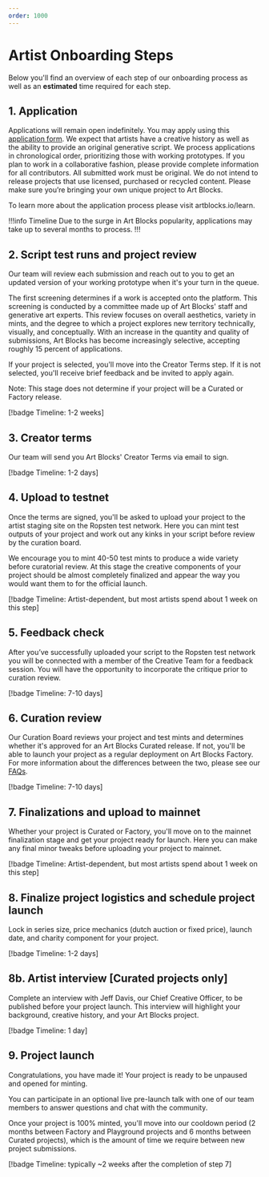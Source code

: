 ```yaml
---
order: 1000
---
```

# Artist Onboarding Steps

Below you'll find an overview of each step of our onboarding process as well as an **estimated** time required for each step.

## 1. Application

Applications will remain open indefinitely. You may apply using this [application form](https://mpphuqcai14.typeform.com/apply-ab-artist). We expect that artists have a creative history as well as the ability to provide an original generative script. We process applications in chronological order, prioritizing those with working prototypes. If you plan to work in a collaborative fashion, please provide complete information for all contributors. All submitted work must be original. We do not intend to release projects that use licensed, purchased or recycled content. Please make sure you’re bringing your own unique project to Art Blocks.

To learn more about the application process please visit artblocks.io/learn.

!!!info Timeline
Due to the surge in Art Blocks popularity, applications may take up to several months to process.
!!!

## 2. Script test runs and project review

Our team will review each submission and reach out to you to get an updated version of your working prototype when it's your turn in the queue.

The first screening determines if a work is accepted onto the platform. This screening is conducted by a committee made up of Art Blocks' staff and generative art experts. This review focuses on overall aesthetics, variety in mints, and the degree to which a project explores new territory technically, visually, and conceptually. With an increase in the quantity and quality of submissions, Art Blocks has become increasingly selective, accepting roughly 15 percent of applications.

If your project is selected, you'll move into the Creator Terms step. If it is not selected, you'll receive brief feedback and be invited to apply again. 

Note: This stage does not determine if your project will be a Curated or Factory release.

[!badge Timeline: 1-2 weeks]

## 3. Creator terms

Our team will send you Art Blocks' Creator Terms via email to sign.

[!badge Timeline: 1-2 days]

## 4. Upload to testnet

Once the terms are signed, you'll be asked to upload your project to the artist staging site on the Ropsten test network. Here you can mint test outputs of your project and work out any kinks in your script before review by the curation board.

We encourage you to mint 40-50 test mints to produce a wide variety before curatorial review. At this stage the creative components of your project should be almost completely finalized and appear the way you would want them to for the official launch.

[!badge Timeline: Artist-dependent, but most artists spend about 1 week on this step]

## 5. Feedback check

After you’ve successfully uploaded your script to the Ropsten test network you will be connected with a member of the Creative Team for a feedback session. You will have the opportunity to incorporate the critique prior to curation review.

[!badge Timeline: 7-10 days]

## 6. Curation review

Our Curation Board reviews your project and test mints and determines whether it's approved for an Art Blocks Curated release. If not, you'll be able to launch your project as a regular deployment on Art Blocks Factory. For more information about the differences between the two, please see our [FAQs](faqs.md).

[!badge Timeline: 7-10 days]

## 7. Finalizations and upload to mainnet

Whether your project is Curated or Factory, you'll move on to the mainnet finalization stage and get your project ready for launch. Here you can make any final minor tweaks before uploading your project to mainnet.

[!badge Timeline: Artist-dependent, but most artists spend about 1 week on this step]

## 8. Finalize project logistics and schedule project launch

Lock in series size, price mechanics (dutch auction or fixed price), launch date, and charity component for your project.

[!badge Timeline: 1-2 days]

## 8b. Artist interview [Curated projects only]

Complete an interview with Jeff Davis, our Chief Creative Officer, to be published before your project launch. This interview will highlight your background, creative history, and your Art Blocks project.

[!badge Timeline: 1 day]

## 9. Project launch

Congratulations, you have made it! Your project is ready to be unpaused and opened for minting.

You can participate in an optional live pre-launch talk with one of our team members to answer questions and chat with the community.

Once your project is 100% minted, you'll move into our cooldown period (2 months between Factory and Playground projects and 6 months between Curated projects), which is the amount of time we require between new project submissions.

[!badge Timeline: typically \~2 weeks after the completion of step 7]
